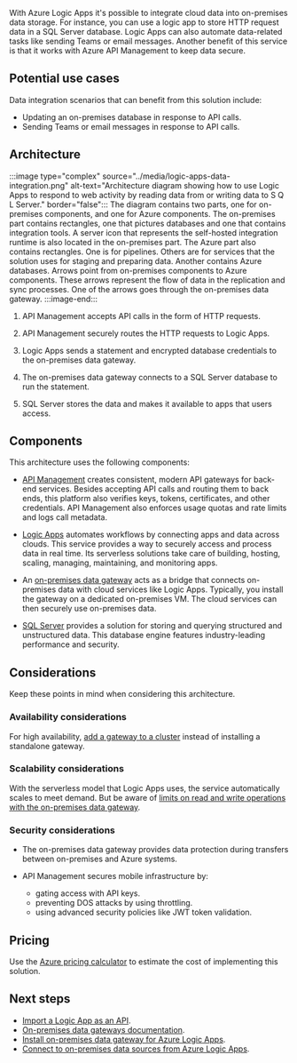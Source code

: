 With Azure Logic Apps it's possible to integrate cloud data into on-premises data storage. For instance, you can use a logic app to store HTTP request data in a SQL Server database. Logic Apps can also automate data-related tasks like sending Teams or email messages. Another benefit of this service is that it works with Azure API Management to keep data secure.

## Potential use cases

Data integration scenarios that can benefit from this solution include:

- Updating an on-premises database in response to API calls.
- Sending Teams or email messages in response to API calls.

## Architecture

:::image type="complex" source="../media/logic-apps-data-integration.png" alt-text="Architecture diagram showing how to use Logic Apps to respond to web activity by reading data from or writing data to S Q L Server." border="false":::
   The diagram contains two parts, one for on-premises components, and one for Azure components. The on-premises part contains rectangles, one that pictures databases and one that contains integration tools. A server icon that represents the self-hosted integration runtime is also located in the on-premises part. The Azure part also contains rectangles. One is for pipelines. Others are for services that the solution uses for staging and preparing data. Another contains Azure databases. Arrows point from on-premises components to Azure components. These arrows represent the flow of data in the replication and sync processes. One of the arrows goes through the on-premises data gateway.
:::image-end:::

1. API Management accepts API calls in the form of HTTP requests.

1. API Management securely routes the HTTP requests to Logic Apps.

1. Logic Apps sends a statement and encrypted database credentials to the on-premises data gateway.

1. The on-premises data gateway connects to a SQL Server database to run the statement.

1. SQL Server stores the data and makes it available to apps that users access.

## Components

This architecture uses the following components:

- [API Management][Azure API Management] creates consistent, modern API gateways for back-end services. Besides accepting API calls and routing them to back ends, this platform also verifies keys, tokens, certificates, and other credentials. API Management also enforces usage quotas and rate limits and logs call metadata.

- [Logic Apps][Azure Logic Apps] automates workflows by connecting apps and data across clouds. This service provides a way to securely access and process data in real time. Its serverless solutions take care of building, hosting, scaling, managing, maintaining, and monitoring apps.

- An [on-premises data gateway][On-premises data gateway] acts as a bridge that connects on-premises data with cloud services like Logic Apps. Typically, you install the gateway on a dedicated on-premises VM. The cloud services can then securely use on-premises data.

- [SQL Server][SQL Server] provides a solution for storing and querying structured and unstructured data. This database engine features industry-leading performance and security.


## Considerations

Keep these points in mind when considering this architecture.

### Availability considerations

For high availability, [add a gateway to a cluster][Install a gateway cluster] instead of installing a standalone gateway.

### Scalability considerations

With the serverless model that Logic Apps uses, the service automatically scales to meet demand. But be aware of [limits on read and write operations with the on-premises data gateway][Limits on read and write operations with the on-premises data gateway].

### Security considerations

- The on-premises data gateway provides data protection during transfers between on-premises and Azure systems.
- API Management secures mobile infrastructure by:

  - gating access with API keys.
  - preventing DOS attacks by using throttling.
  - using advanced security policies like JWT token validation.

## Pricing

Use the [Azure pricing calculator][Azure pricing calculator] to estimate the cost of implementing this solution.

## Next steps

- [Import a Logic App as an API][Import a Logic App as an API].
- [On-premises data gateways documentation][On-premises data gateways documentation].
- [Install on-premises data gateway for Azure Logic Apps][Install on-premises data gateway for Azure Logic Apps].
- [Connect to on-premises data sources from Azure Logic Apps][Connect to on-premises data sources from Azure Logic Apps].

[Azure API Management]: https://docs.microsoft.com/azure/api-management/api-management-key-concepts
[Azure Logic Apps]: https://docs.microsoft.com/azure/logic-apps/logic-apps-overview
[Azure pricing calculator]: https://azure.microsoft.com/pricing/calculator/
[Connect to on-premises data sources from Azure Logic Apps]: https://docs.microsoft.com/azure/logic-apps/logic-apps-gateway-connection
[Import a Logic App as an API]: https://docs.microsoft.com/azure/api-management/import-logic-app-as-api
[Install a gateway cluster]: https://docs.microsoft.com/data-integration/gateway/service-gateway-install
[Install on-premises data gateway for Azure Logic Apps]: https://docs.microsoft.com/azure/logic-apps/logic-apps-gateway-install
[Limits on read and write operations with the on-premises data gateway]: https://docs.microsoft.com/data-integration/gateway/service-gateway-onprem#considerations
[On-premises data gateway]: https://docs.microsoft.com/power-bi/connect-data/service-gateway-onprem
[On-premises data gateways documentation]: https://docs.microsoft.com/data-integration/gateway/
[SQL Server]: https://docs.microsoft.com/sql/?view=sql-server-ver15
